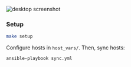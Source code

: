 ![desktop screenshot](./docs/screenshot.png)

### Setup

```sh
make setup
```

Configure hosts in `host_vars/`. Then, sync hosts:

```sh
ansible-playbook sync.yml
```
